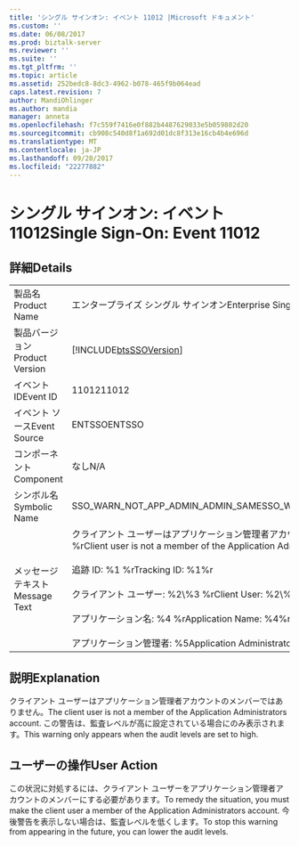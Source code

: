 ```yaml
---
title: 'シングル サインオン: イベント 11012 |Microsoft ドキュメント'
ms.custom: ''
ms.date: 06/08/2017
ms.prod: biztalk-server
ms.reviewer: ''
ms.suite: ''
ms.tgt_pltfrm: ''
ms.topic: article
ms.assetid: 252bedc8-8dc3-4962-b078-465f9b064ead
caps.latest.revision: 7
author: MandiOhlinger
ms.author: mandia
manager: anneta
ms.openlocfilehash: f7c559f7416e0f882b4487629033e5b059802d20
ms.sourcegitcommit: cb908c540d8f1a692d01dc8f313e16cb4b4e696d
ms.translationtype: MT
ms.contentlocale: ja-JP
ms.lasthandoff: 09/20/2017
ms.locfileid: "22277882"
---
```

# <a name="single-sign-on-event-11012"></a><span data-ttu-id="05883-102">シングル サインオン: イベント 11012</span><span class="sxs-lookup"><span data-stu-id="05883-102">Single Sign-On: Event 11012</span></span>
## <a name="details"></a><span data-ttu-id="05883-103">詳細</span><span class="sxs-lookup"><span data-stu-id="05883-103">Details</span></span>  
  
|||  
|-|-|  
|<span data-ttu-id="05883-104">製品名</span><span class="sxs-lookup"><span data-stu-id="05883-104">Product Name</span></span>|<span data-ttu-id="05883-105">エンタープライズ シングル サインオン</span><span class="sxs-lookup"><span data-stu-id="05883-105">Enterprise Single Sign-On</span></span>|  
|<span data-ttu-id="05883-106">製品バージョン</span><span class="sxs-lookup"><span data-stu-id="05883-106">Product Version</span></span>|[!INCLUDE[btsSSOVersion](../includes/btsssoversion-md.md)]|  
|<span data-ttu-id="05883-107">イベント ID</span><span class="sxs-lookup"><span data-stu-id="05883-107">Event ID</span></span>|<span data-ttu-id="05883-108">11012</span><span class="sxs-lookup"><span data-stu-id="05883-108">11012</span></span>|  
|<span data-ttu-id="05883-109">イベント ソース</span><span class="sxs-lookup"><span data-stu-id="05883-109">Event Source</span></span>|<span data-ttu-id="05883-110">ENTSSO</span><span class="sxs-lookup"><span data-stu-id="05883-110">ENTSSO</span></span>|  
|<span data-ttu-id="05883-111">コンポーネント</span><span class="sxs-lookup"><span data-stu-id="05883-111">Component</span></span>|<span data-ttu-id="05883-112">なし</span><span class="sxs-lookup"><span data-stu-id="05883-112">N/A</span></span>|  
|<span data-ttu-id="05883-113">シンボル名</span><span class="sxs-lookup"><span data-stu-id="05883-113">Symbolic Name</span></span>|<span data-ttu-id="05883-114">SSO_WARN_NOT_APP_ADMIN_ADMIN_SAME</span><span class="sxs-lookup"><span data-stu-id="05883-114">SSO_WARN_NOT_APP_ADMIN_ADMIN_SAME</span></span>|  
|<span data-ttu-id="05883-115">メッセージ テキスト</span><span class="sxs-lookup"><span data-stu-id="05883-115">Message Text</span></span>|<span data-ttu-id="05883-116">クライアント ユーザーはアプリケーション管理者アカウントのメンバーではありません。%r</span><span class="sxs-lookup"><span data-stu-id="05883-116">Client user is not a member of the Application Administrators account.%r</span></span><br /><br /> <span data-ttu-id="05883-117">追跡 ID: %1 %r</span><span class="sxs-lookup"><span data-stu-id="05883-117">Tracking ID: %1%r</span></span><br /><br /> <span data-ttu-id="05883-118">クライアント ユーザー: %2\\%3 %r</span><span class="sxs-lookup"><span data-stu-id="05883-118">Client User: %2\\%3%r</span></span><br /><br /> <span data-ttu-id="05883-119">アプリケーション名: %4 %r</span><span class="sxs-lookup"><span data-stu-id="05883-119">Application Name: %4%r</span></span><br /><br /> <span data-ttu-id="05883-120">アプリケーション管理者: %5</span><span class="sxs-lookup"><span data-stu-id="05883-120">Application Administrators: %5</span></span>|  
  
## <a name="explanation"></a><span data-ttu-id="05883-121">説明</span><span class="sxs-lookup"><span data-stu-id="05883-121">Explanation</span></span>  
 <span data-ttu-id="05883-122">クライアント ユーザーはアプリケーション管理者アカウントのメンバーではありません。</span><span class="sxs-lookup"><span data-stu-id="05883-122">The client user is not a member of the Application Administrators account.</span></span> <span data-ttu-id="05883-123">この警告は、監査レベルが高に設定されている場合にのみ表示されます。</span><span class="sxs-lookup"><span data-stu-id="05883-123">This warning only appears when the audit levels are set to high.</span></span>  
  
## <a name="user-action"></a><span data-ttu-id="05883-124">ユーザーの操作</span><span class="sxs-lookup"><span data-stu-id="05883-124">User Action</span></span>  
 <span data-ttu-id="05883-125">この状況に対処するには、クライアント ユーザーをアプリケーション管理者アカウントのメンバーにする必要があります。</span><span class="sxs-lookup"><span data-stu-id="05883-125">To remedy the situation, you must make the client user a member of the Application Administrators account.</span></span> <span data-ttu-id="05883-126">今後警告を表示しない場合は、監査レベルを低くします。</span><span class="sxs-lookup"><span data-stu-id="05883-126">To stop this warning from appearing in the future, you can lower the audit levels.</span></span>